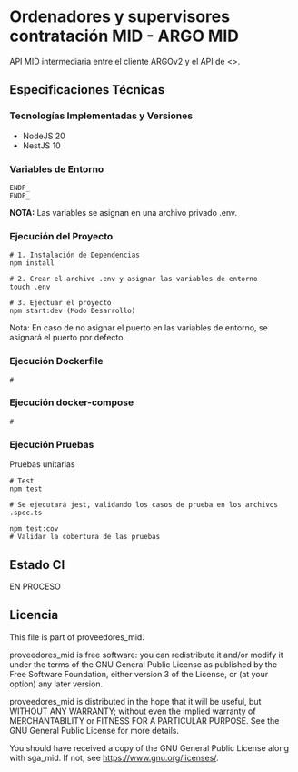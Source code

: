 # Ordenadores y supervisores contratación MID - ARGO MID

API MID intermediaria entre el cliente ARGOv2 y el API de <>.

## Especificaciones Técnicas

### Tecnologías Implementadas y Versiones
* NodeJS 20
* NestJS 10

### Variables de Entorno
```shell
ENDP_
ENDP_

```
**NOTA:** Las variables se asignan en una archivo privado .env.

### Ejecución del Proyecto
```shell
# 1. Instalación de Dependencias
npm install

# 2. Crear el archivo .env y asignar las variables de entorno
touch .env

# 3. Ejectuar el proyecto
npm start:dev (Modo Desarrollo)
```

Nota: En caso de no asignar el puerto en las variables de entorno, se asignará el puerto por defecto.
### Ejecución Dockerfile
```shell
# 
```

### Ejecución docker-compose
```shell
# 
```

### Ejecución Pruebas

Pruebas unitarias
```shell
# Test
npm test

# Se ejecutará jest, validando los casos de prueba en los archivos .spec.ts

npm test:cov
# Validar la cobertura de las pruebas
```

## Estado CI

EN PROCESO

## Licencia

This file is part of proveedores_mid.

proveedores_mid is free software: you can redistribute it and/or modify it under the terms of the GNU General Public License as published by the Free Software Foundation, either version 3 of the License, or (at your option) any later version.

proveedores_mid is distributed in the hope that it will be useful, but WITHOUT ANY WARRANTY; without even the implied warranty of MERCHANTABILITY or FITNESS FOR A PARTICULAR PURPOSE. See the GNU General Public License for more details.

You should have received a copy of the GNU General Public License along with sga_mid. If not, see https://www.gnu.org/licenses/.